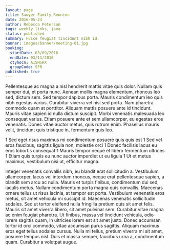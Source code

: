 ```yaml
---
layout: page
title: Sawyer Family Reunion
date: 2016-05-24
author: Rebecca Peterson
tags: weekly links, java
status: published
summary: Fusce feugiat tincidunt nibh id.
banner: images/banner/meeting-01.jpg
booking:
  startDate: 03/09/2016
  endDate: 03/11/2016
  ctyhocn: AISHSHX
  groupCode: SFR
published: true
---
```

Pellentesque ac magna a nisl hendrerit mattis vitae quis dolor. Nullam quis semper dui, et porta nunc. Aenean mollis magna elementum, rhoncus leo sed, dictum sem. Sed tempor dapibus porta. Mauris condimentum leo quis nibh egestas varius. Curabitur viverra vel nisi sed porta. Nam pharetra commodo quam at porttitor. Aliquam mattis posuere ante id tincidunt. Mauris vitae sapien id nulla dictum suscipit. Morbi venenatis malesuada leo consequat varius. Etiam posuere ante et sem ullamcorper, eu egestas eros venenatis. Donec vitae auctor metus, quis rutrum enim. Phasellus mauris velit, tincidunt quis tristique in, fermentum quis leo.

1 Sed eget risus maximus mi condimentum posuere quis quis est
1 Sed vel eros faucibus, sagittis ligula non, molestie orci
1 Donec facilisis lacus eu eros lobortis consequat
1 Mauris tempor neque et libero fermentum ultrices
1 Etiam quis turpis eu nunc auctor imperdiet ut eu ligula
1 Ut et metus maximus, vestibulum nisi ut, efficitur magna.

Integer venenatis convallis nibh, eu blandit erat sollicitudin a. Vestibulum ullamcorper, lacus vel interdum rhoncus, neque erat pellentesque sapien, a blandit sem arcu ac nulla. Mauris et turpis finibus, condimentum dui sed, iaculis metus. Nullam condimentum porta magna quis convallis. Maecenas ornare tellus ut risus lacinia, at tempor est porta. Vestibulum venenatis eros metus, sit amet vehicula mi suscipit id. Maecenas venenatis sollicitudin sodales. Sed ut tortor eleifend nulla fringilla pretium quis sit amet felis. Mauris sit amet viverra libero, sit amet pulvinar sem. Curabitur vitae magna ac enim feugiat pharetra. Ut finibus, massa vel tincidunt vehicula, odio lorem sagittis quam, in ultricies lorem est sit amet justo. Donec accumsan tortor id orci commodo, vitae accumsan purus sagittis. Aliquam maximus eros eget tellus sodales cursus. Nulla mi tellus, pretium viverra mi sit amet, posuere tempus nisl. Duis et massa semper, faucibus urna a, condimentum quam. Curabitur a volutpat augue.
